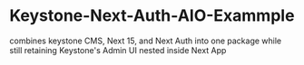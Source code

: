 # Keystone-Next-Auth-AIO-Exammple
combines keystone CMS, Next 15, and Next Auth into one package while still retaining Keystone's Admin UI nested inside Next App
